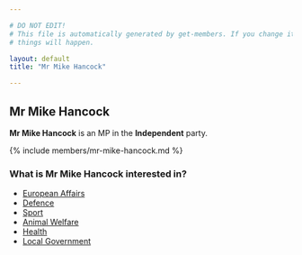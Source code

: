 ```yaml
---

# DO NOT EDIT!
# This file is automatically generated by get-members. If you change it, bad
# things will happen.

layout: default
title: "Mr Mike Hancock"

---
```


## Mr Mike Hancock

**Mr Mike Hancock** is an MP in the **Independent** party.

{% include members/mr-mike-hancock.md %}

### What is Mr Mike Hancock interested in?


* [European Affairs](/interests/european-affairs.html)
* [Defence](/interests/defence.html)
* [Sport](/interests/sport.html)
* [Animal Welfare](/interests/animal-welfare.html)
* [Health](/interests/health.html)
* [Local Government](/interests/local-government.html)
